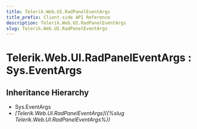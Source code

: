 ```yaml
---
title: Telerik.Web.UI.RadPanelEventArgs
title_prefix: Client-side API Reference
description: Telerik.Web.UI.RadPanelEventArgs
slug: Telerik.Web.UI.RadPanelEventArgs
---
```


# Telerik.Web.UI.RadPanelEventArgs : Sys.EventArgs

## Inheritance Hierarchy

* Sys.EventArgs
* *[Telerik.Web.UI.RadPanelEventArgs]({%slug Telerik.Web.UI.RadPanelEventArgs%})*

